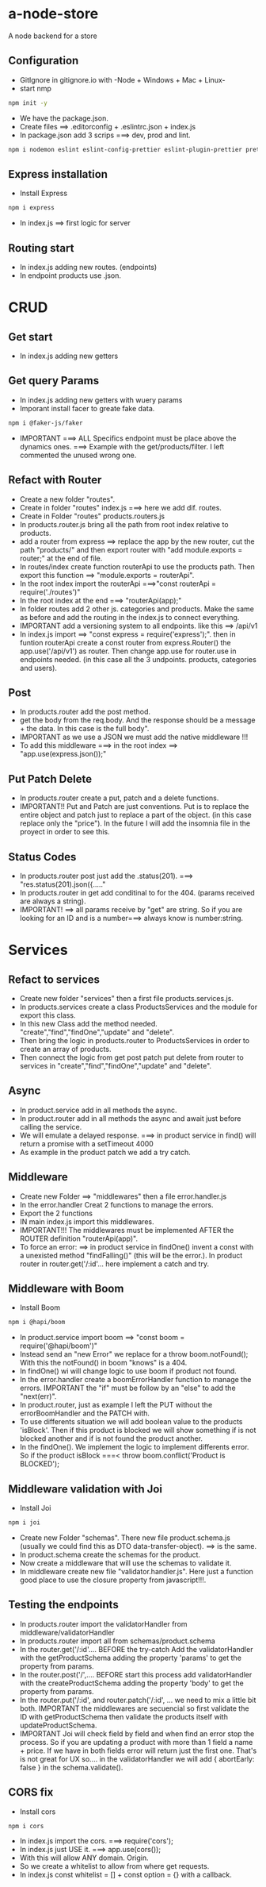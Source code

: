 # a-node-store
A node backend for a store

## Configuration
- GitIgnore in gitignore.io with -Node + Windows + Mac + Linux-
- start nmp
```sh
npm init -y
```
- We have the package.json.
- Create files ==> .editorconfig + .eslintrc.json + index.js
- In package.json add 3 scrips ===> dev, prod and lint.
```sh
npm i nodemon eslint eslint-config-prettier eslint-plugin-prettier prettier -D
```

## Express installation
- Install Express
```sh
npm i express
```
- In index.js ==> first logic for server 

## Routing start
- In index.js adding new routes. (endpoints)
- In endpoint products use .json.

# CRUD
## Get start
- In index.js adding new getters

## Get query Params
- In index.js adding new getters with wuery params
- Imporant install facer to greate fake data.
```sh
npm i @faker-js/faker
```
- IMPORTANT ===> ALL Specifics endpoint must be place above the dynamics ones. ===> Example with the get/products/filter. I left commented the unused wrong one.

## Refact with Router 
- Create a new folder "routes".
- Create in folder "routes" index.js ===> here we add dif. routes. 
- Create in Folder "routes" products.routers.js 
- In products.router.js bring all the path from root index relative to products.
- add a router from express ==> replace the app by the new router, cut the path "products/" and then export router with "add module.exports = router;" at the end of file.
- In routes/index create function routerApi to use the products path. Then export this function ==> "module.exports = routerApi".
- In the root index import the routerApi ===>"const routerApi = require('./routes')"
- In the root index at the end ===> "routerApi(app);"
- In folder routes add 2 other js.  categories and products. Make the same as before and add the routing in the index.js to connect everything.
- IMPORTANT add a versioning system to all endpoints. like this ==> /api/v1 
- In index.js import ==> "const express = require('express');". then in funtion routerApi create a const router from express.Router() the app.use('/api/v1') as router. Then change app.use for router.use in endpoints needed. (in this case all the 3 undpoints. products, categories and users).

## Post 
- In products.router add the post method.
- get the body from the req.body. And the response should be a message + the data. In this case is the full body".
- IMPORTANT as we use a JSON we must add the native middleware !!!
- To add this middleware ===> in the root index ==> "app.use(express.json());"

## Put Patch Delete 
- In products.router create a put, patch and a delete functions.
- IMPORTANT!! Put and Patch are just conventions. Put is to replace the entire object and patch just to replace a part of the object. (in this case replace only the "price").
In the future I will add the insomnia file in the proyect in order to see this.

## Status Codes 
- In products.router post just add the .status(201). ===> "res.status(201).json({....."
- In products.router in get add conditinal to for the 404. (params received are always a string).
- IMPORTANT! ==> all params receive by "get" are string. So if you are looking for an ID and is a number===> always know is number:string.

# Services
## Refact to services 
- Create new folder "services" then a first file products.services.js.
- In products.services create a class ProductsServices and the module for export this class.
- In this new Class add the method needed. "create","find","findOne","update" and "delete".
- Then bring the logic in products.router to ProductsServices in order to create an array of products.
- Then connect the logic from get post patch put delete from router to services in "create","find","findOne","update" and "delete".

## Async 
- In product.service add in all methods the async. 
- In product.router add in all methods the async and await just before calling the service. 
- We will emulate a delayed response. ===> in product service in find() will return a promise with a setTimeout 4000
- As example in the product patch we add a try catch.

## Middleware
- Create new Folder ==> "middlewares" then a file error.handler.js
- In the error.handler Creat 2 functions to manage the errors.
- Export the 2 functions
- IN main index.js import this middlewares. 
- IMPORTANT!!! The middlewares must be implemented AFTER the ROUTER definition "routerApi(app)".
- To force an error: ==> in product service in findOne() invent a const with a unexisted method "findFalling()" (this will be the error.). In product router in router.get('/:id'... here implement a catch and try.

## Middleware with Boom
- Install Boom
```sh
npm i @hapi/boom
```
- In product.service import boom ==> "const boom = require('@hapi/boom')"
- Instead send an "new Error" we replace for a throw boom.notFound(); With this the notFound() in boom "knows" is a 404.
- In findOne() wi will change logic to use boom if product not found.
- In the error.handler create a boomErrorHandler function to manage the errors. IMPORTANT the "if" must be follow by an "else" to add the "next(err)".
- In product.router, just as example I left the PUT without the errorBoomHandler and the PATCH with.
- To use differents situation we will add boolean value to the products 'isBlock'. Then if this product is blocked we will show something if is not blocked another and if is not found the product another.
- In the findOne(). We implement the logic to implement differents error. So if the product isBlock ===< throw boom.conflict('Product is BLOCKED');

## Middleware validation with Joi
- Install Joi
```sh
npm i joi
```
- Create new Folder "schemas". There new file product.schema.js (usually we could find this as DTO data-transfer-object). ==> is the same.
- In product.schema create the schemas for the product.
- Now create a middleware that will use the schemas to validate it. 
- In middleware create new file "validator.handler.js". Here just a function good place to use the closure property from javascript!!!. 

## Testing the endpoints
- In products.router import the validatorHandler from middleware/validatorHandler
- In products.router import all from schemas/product.schema
- In the router.get('/:id'.... BEFORE the try-catch Add the validatorHandler with the getProductSchema adding the property 'params' to get the property from params.
- In the router.post('/',.... BEFORE start this process add validatorHandler with the createProductSchema adding the property 'body' to get the property from params.
- In the router.put('/:id', and router.patch('/:id', ... we need to mix a little bit both. IMPORTANT the middlewares are secuencial so  first validate the ID with getProductSchema then validate the products itself with updateProductSchema.
- IMPORTANT Joi will check field by field and when find an error stop the process. So if you are updating a product with more than 1 field a name + price. If we have in both fields error will return just the first one. That's is not great for UX so.... in the validatorHandler we will add { abortEarly: false } in the schema.validate().

## CORS fix
- Install cors
```sh
npm i cors
```
- In index.js import the cors. ===> require('cors');
- In index.js just USE it. ===> app.use(cors());
- With this will allow ANY domain. Origin.
- So we create a whitelist to allow from where get requests.
- In index.js const whitelist = [] + const option = {} with a callback.






 
 